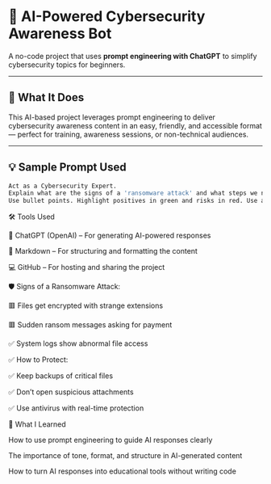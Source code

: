 # 🧠 AI-Powered Cybersecurity Awareness Bot

A no-code project that uses **prompt engineering with ChatGPT** to simplify cybersecurity topics for beginners.

---

## 📌 What It Does

This AI-based project leverages prompt engineering to deliver cybersecurity awareness content in an easy, friendly, and accessible format — perfect for training, awareness sessions, or non-technical audiences.

---

## 💡 Sample Prompt Used

```bash
Act as a Cybersecurity Expert. 
Explain what are the signs of a 'ransomware attack' and what steps we need to take to protect our system. 
Use bullet points. Highlight positives in green and risks in red. Use a friendly, short tone.

```

🛠️ Tools Used

🤖 ChatGPT (OpenAI) – For generating AI-powered responses

📝 Markdown – For structuring and formatting the content

💻 GitHub – For hosting and sharing the project

🛡️ Signs of a Ransomware Attack:

🟥 Files get encrypted with strange extensions

🟥 Sudden ransom messages asking for payment

✅ System logs show abnormal file access

✅ How to Protect:

✅ Keep backups of critical files

✅ Don’t open suspicious attachments

✅ Use antivirus with real-time protection

📖 What I Learned

How to use prompt engineering to guide AI responses clearly

The importance of tone, format, and structure in AI-generated content

How to turn AI responses into educational tools without writing code
